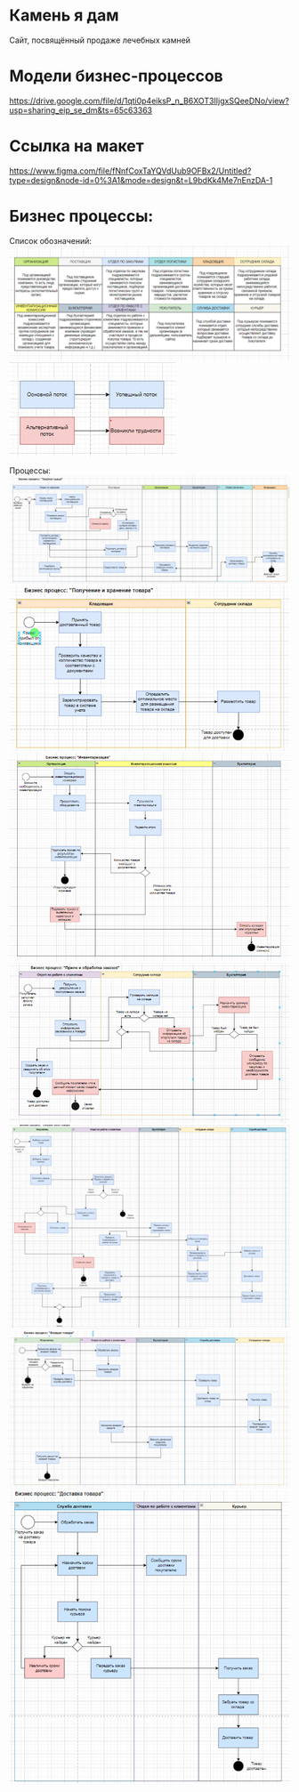 # Камень я дам
Сайт, посвящённый продаже лечебных камней


# Модели бизнес-процессов 
https://drive.google.com/file/d/1qti0p4eiksP_n_B6XOT3IIjgxSQeeDNo/view?usp=sharing_eip_se_dm&ts=65c63363 

# Ссылка на макет
https://www.figma.com/file/fNnfCoxTaYQVdUub9OFBx2/Untitled?type=design&node-id=0%3A1&mode=design&t=L9bdKk4Me7nEnzDA-1

# Бизнес процессы:
Список обозначений: 
![first](https://github.com/Kirill-Bokov/I-ll-give-you-the-stone/blob/main/BuisnessProcess/Снимок1.PNG)
![first](https://github.com/Kirill-Bokov/I-ll-give-you-the-stone/blob/main/BuisnessProcess/Снимок9.JPG)

Процессы:
![second](https://github.com/Kirill-Bokov/I-ll-give-you-the-stone/blob/main/BuisnessProcess/Снимок2.PNG)
![third](https://github.com/Kirill-Bokov/I-ll-give-you-the-stone/blob/main/BuisnessProcess/Снимок3.PNG)
![fourth](https://github.com/Kirill-Bokov/I-ll-give-you-the-stone/blob/main/BuisnessProcess/Снимок4.PNG)
![fifth](https://github.com/Kirill-Bokov/I-ll-give-you-the-stone/blob/main/BuisnessProcess/Снимок5.PNG)
![sixth](https://github.com/Kirill-Bokov/I-ll-give-you-the-stone/blob/main/BuisnessProcess/Снимок6.PNG)
![seventh](https://github.com/Kirill-Bokov/I-ll-give-you-the-stone/blob/main/BuisnessProcess/Снимок7.PNG)
![eightth](https://github.com/Kirill-Bokov/I-ll-give-you-the-stone/blob/main/BuisnessProcess/Снимок8.PNG)
